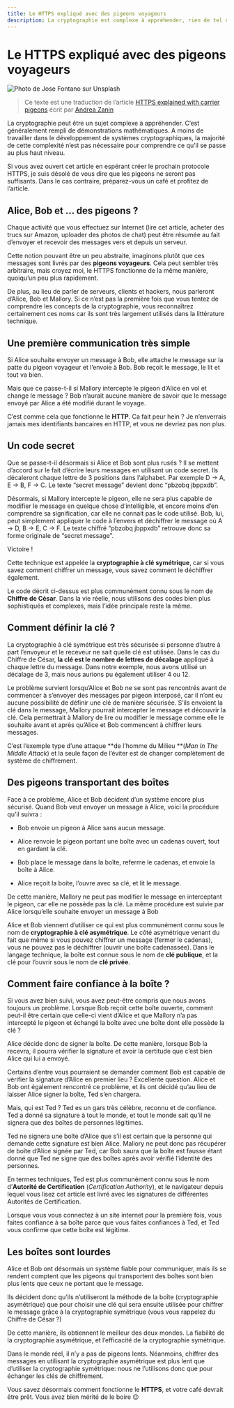 ```yaml
---
title: Le HTTPS expliqué avec des pigeons voyageurs
description: La cryptographie est complexe à appréhender, rien de tel que des pigeons voyageurs pour en expliquer son fontionnement !
---
```


# Le HTTPS expliqué avec des pigeons voyageurs

![Photo de Jose Fontano sur Unsplash](images/2018-07-27-le-https-explique-avec-des-pigeons-voyageurs/pigeon-voyageur.png)

> Ce texte est une traduction de l’article [HTTPS explained with carrier pigeons](https://medium.freecodecamp.org/https-explained-with-carrier-pigeons-7029d2193351) écrit par [Andrea Zanin](https://medium.freecodecamp.org/@zanin_andrea)

La cryptographie peut être un sujet complexe à appréhender. C’est généralement rempli de démonstrations mathématiques. A moins de travailler dans le développement de systèmes cryptographiques, la majorité de cette complexité n’est pas nécessaire pour comprendre ce qu’il se passe au plus haut niveau.

Si vous avez ouvert cet article en espérant créer le prochain protocole HTTPS, je suis désolé de vous dire que les pigeons ne seront pas suffisants. Dans le cas contraire, préparez-vous un café et profitez de l’article.

## Alice, Bob et … des pigeons ?

Chaque activité que vous effectuez sur Internet (lire cet article, acheter des trucs sur Amazon, uploader des photos de chat) peut être résumée au fait d’envoyer et recevoir des messages vers et depuis un serveur.

Cette notion pouvant être un peu abstraite, imaginons plutôt que ces messages sont livrés par des **pigeons voyageurs**. Cela peut sembler très arbitraire, mais croyez moi, le HTTPS fonctionne de la même manière, quoiqu’un peu plus rapidement.

De plus, au lieu de parler de serveurs, clients et hackers, nous parleront d’Alice, Bob et Mallory. Si ce n’est pas la première fois que vous tentez de comprendre les concepts de la cryptographie, vous reconnaîtrez certainement ces noms car ils sont très largement utilisés dans la littérature technique.

## Une première communication très simple

Si Alice souhaite envoyer un message à Bob, elle attache le message sur la patte du pigeon voyageur et l’envoie à Bob. Bob reçoit le message, le lit et tout va bien.

Mais que ce passe-t-il si Mallory intercepte le pigeon d’Alice en vol et change le message ? Bob n’aurait aucune manière de savoir que le message envoyé par Alice a été modifié durant le voyage.

C’est comme cela que fonctionne le **HTTP**. Ca fait peur hein ? Je n’enverrais jamais mes identifiants bancaires en HTTP, et vous ne devriez pas non plus.

## Un code secret

Que se passe-t-il désormais si Alice et Bob sont plus rusés ? Il se mettent d’accord sur le fait d’écrire leurs messages en utilisant un code secret. Ils décaleront chaque lettre de 3 positions dans l’alphabet. Par exemple D → A, E → B, F → C. Le texte “secret message” devient donc “pbzobq jbppxdb”.

Désormais, si Mallory intercepte le pigeon, elle ne sera plus capable de modifier le message en quelque chose d’intelligible, et encore moins d’en comprendre sa signification, car elle ne connait pas le code utilisé. Bob, lui, peut simplement appliquer le code à l’envers et déchiffrer le message où A → D, B → E, C → F. Le texte chiffré “pbzobq jbppxdb” retrouve donc sa forme originale de “secret message”.

Victoire !

Cette technique est appelée la **cryptographie à clé symétrique**, car si vous savez comment chiffrer un message, vous savez comment le déchiffrer également.

Le code décrit ci-dessus est plus communément connu sous le nom de **Chiffre de César**. Dans la vie réelle, nous utilisons des codes bien plus sophistiqués et complexes, mais l’idée principale reste la même.

## Comment définir la clé ?

La cryptographie à clé symétrique est très sécurisée si personne d’autre à part l’envoyeur et le receveur ne sait quelle clé est utilisée. Dans le cas du Chiffre de César, **la clé est le nombre de lettres de décalage** appliqué à chaque lettre du message. Dans notre exemple, nous avons utilisé un décalage de 3, mais nous aurions pu également utiliser 4 ou 12.

Le problème survient lorsqu’Alice et Bob ne se sont pas rencontrés avant de commencer à s’envoyer des messages par pigeon interposé, car il n’ont eu aucune possibilité de définir une clé de manière sécurisée. S’ils envoient la clé dans le message, Mallory pourrait intercepter le message et découvrir la clé. Cela permettrait à Mallory de lire ou modifier le message comme elle le souhaite avant et après qu’Alice et Bob commencent à chiffrer leurs messages.

C’est l’exemple type d’une attaque **de l’homme du Milieu **(_Man In The Middle Attack_) et la seule façon de l’éviter est de changer complètement de système de chiffrement.

## Des pigeons transportant des boîtes

Face à ce problème, Alice et Bob décident d’un système encore plus sécurisé. Quand Bob veut envoyer un message à Alice, voici la procédure qu’il suivra :

- Bob envoie un pigeon à Alice sans aucun message.

- Alice renvoie le pigeon portant une boîte avec un cadenas ouvert, tout en gardant la clé.

- Bob place le message dans la boîte, referme le cadenas, et envoie la boîte à Alice.

- Alice reçoit la boite, l’ouvre avec sa clé, et lit le message.

De cette manière, Mallory ne peut pas modifier le message en interceptant le pigeon, car elle ne possède pas la clé. La même procédure est suivie par Alice lorsqu’elle souhaite envoyer un message à Bob

Alice et Bob viennent d’utiliser ce qui est plus communément connu sous le nom de **cryptographie à clé asymétrique**. Le côté asymétrique venant du fait que même si vous pouvez chiffrer un message (fermer le cadenas), vous ne pouvez pas le déchiffrer (ouvrir une boîte cadenassée).
Dans le langage technique, la boîte est connue sous le nom de **clé publique**, et la clé pour l’ouvrir sous le nom de **clé privée**.

## Comment faire confiance à la boîte ?

Si vous avez bien suivi, vous avez peut-être compris que nous avons toujours un problème. Lorsque Bob reçoit cette boîte ouverte, comment peut-il être certain que celle-ci vient d’Alice et que Mallory n’a pas intercepté le pigeon et échangé la boîte avec une boîte dont elle possède la clé ?

Alice décide donc de signer la boîte. De cette manière, lorsque Bob la recevra, il pourra vérifier la signature et avoir la certitude que c’est bien Alice qui lui a envoyé.

Certains d’entre vous pourraient se demander comment Bob est capable de vérifier la signature d’Alice en premier lieu ? Excellente question. Alice et Bob ont également rencontré ce problème, et ils ont décidé qu’au lieu de laisser Alice signer la boîte, Ted s’en chargera.

Mais, qui est Ted ? Ted es un gars très célèbre, reconnu et de confiance. Ted a donné sa signature à tout le monde, et tout le monde sait qu’il ne signera que des boîtes de personnes légitimes.

Ted ne signera une boîte d’Alice que s’il est certain que la personne qui demande cette signature est bien Alice. Mallory ne peut donc pas récupérer de boîte d’Alice signée par Ted, car Bob saura que la boîte est fausse étant donné que Ted ne signe que des boîtes après avoir vérifié l’identité des personnes.

En termes techniques, Ted est plus communément connu sous le nom d’**Autorité de Certification** (_Certification Authority_), et le navigateur depuis lequel vous lisez cet article est livré avec les signatures de différentes Autorités de Certification.

Lorsque vous vous connectez à un site internet pour la première fois, vous faites confiance à sa boîte parce que vous faites confiances à Ted, et Ted vous confirme que cette boîte est légitime.

## Les boîtes sont lourdes

Alice et Bob ont désormais un système fiable pour communiquer, mais ils se rendent comptent que les pigeons qui transportent des boîtes sont bien plus lents que ceux ne portant que le message.

Ils décident donc qu’ils n’utiliseront la méthode de la boîte (cryptographie asymétrique) que pour choisir une clé qui sera ensuite utilisée pour chiffrer le message grâce à la cryptographie symétrique (vous vous rappelez du Chiffre de César ?)

De cette manière, ils obtiennent le meilleur des deux mondes. La fiabilité de la cryptographie asymétrique, et l’efficacité de la cryptographie symétrique.

Dans le monde réel, il n’y a pas de pigeons lents. Néanmoins, chiffrer des messages en utilisant la cryptographie asymétrique est plus lent que d’utiliser la cryptographie symétrique: nous ne l’utilisons donc que pour échanger les clés de chiffrement.

Vous savez désormais comment fonctionne le **HTTPS**, et votre café devrait être prêt. Vous avez bien mérité de le boire 😉
